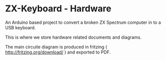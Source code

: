 ZX-Keyboard - Hardware
======================

An Arduino based project to convert a broken ZX Spectrum computer in to a USB keyboard.

This is where we store hardware related documents and diagrams.

The main circuite diagram is produced in fritzing ( http://fritzing.org/download/ ) and exported to PDF.